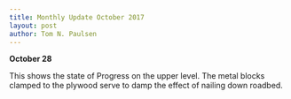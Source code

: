 ```yaml
---
title: Monthly Update October 2017 
layout: post
author: Tom N. Paulsen
---
```




 **October 28**   
  
 This shows the state of Progress on the upper level. The metal blocks clamped to the plywood serve to damp the effect of nailing down roadbed. 
 
 